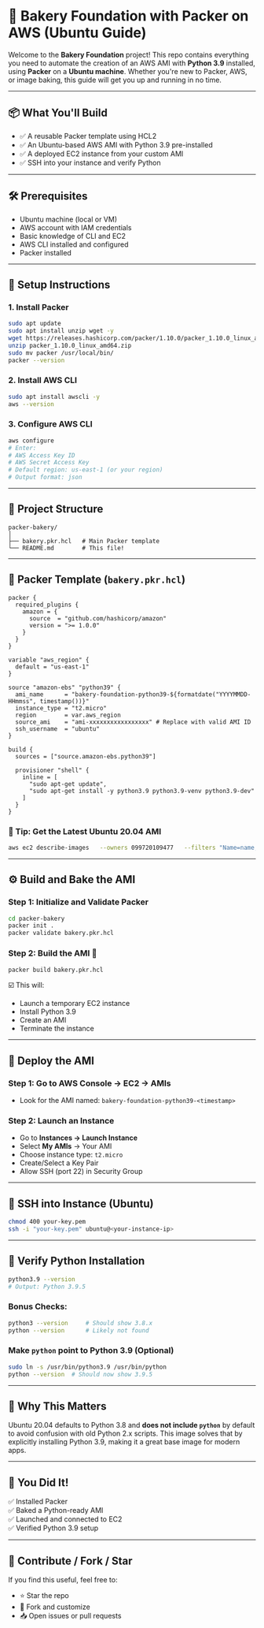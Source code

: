 # 🍞 Bakery Foundation with Packer on AWS (Ubuntu Guide)

Welcome to the **Bakery Foundation** project! This repo contains everything you need to automate the creation of an AWS AMI with **Python 3.9** installed, using **Packer** on a **Ubuntu machine**. Whether you're new to Packer, AWS, or image baking, this guide will get you up and running in no time.

---

## 📦 What You'll Build

- ✅ A reusable Packer template using HCL2
- ✅ An Ubuntu-based AWS AMI with Python 3.9 pre-installed
- ✅ A deployed EC2 instance from your custom AMI
- ✅ SSH into your instance and verify Python

---

## 🛠 Prerequisites

- Ubuntu machine (local or VM)
- AWS account with IAM credentials
- Basic knowledge of CLI and EC2
- AWS CLI installed and configured
- Packer installed

---

## 🔧 Setup Instructions

### 1. Install Packer

```bash
sudo apt update
sudo apt install unzip wget -y
wget https://releases.hashicorp.com/packer/1.10.0/packer_1.10.0_linux_amd64.zip
unzip packer_1.10.0_linux_amd64.zip
sudo mv packer /usr/local/bin/
packer --version
```


### 2. Install AWS CLI

```bash
sudo apt install awscli -y
aws --version
```

### 3. Configure AWS CLI

```bash
aws configure
# Enter:
# AWS Access Key ID
# AWS Secret Access Key
# Default region: us-east-1 (or your region)
# Output format: json
```


---

## 📁 Project Structure

```
packer-bakery/
│
├── bakery.pkr.hcl   # Main Packer template
└── README.md        # This file!
```

---

## 🧱 Packer Template (`bakery.pkr.hcl`)

```hcl
packer {
  required_plugins {
    amazon = {
      source  = "github.com/hashicorp/amazon"
      version = ">= 1.0.0"
    }
  }
}

variable "aws_region" {
  default = "us-east-1"
}

source "amazon-ebs" "python39" {
  ami_name      = "bakery-foundation-python39-${formatdate("YYYYMMDD-HHmmss", timestamp())}"
  instance_type = "t2.micro"
  region        = var.aws_region
  source_ami    = "ami-xxxxxxxxxxxxxxxxx" # Replace with valid AMI ID
  ssh_username  = "ubuntu"
}

build {
  sources = ["source.amazon-ebs.python39"]

  provisioner "shell" {
    inline = [
      "sudo apt-get update",
      "sudo apt-get install -y python3.9 python3.9-venv python3.9-dev"
    ]
  }
}
```

### 🧠 Tip: Get the Latest Ubuntu 20.04 AMI

```bash
aws ec2 describe-images   --owners 099720109477   --filters "Name=name,Values=ubuntu/images/hvm-ssd/ubuntu-focal-20.04-amd64-server-*"   --query "Images | sort_by(@, &CreationDate)[-1].ImageId"   --region us-east-1   --output text
```
---


## ⚙️ Build and Bake the AMI

### Step 1: Initialize and Validate Packer

```bash
cd packer-bakery
packer init .
packer validate bakery.pkr.hcl
```


### Step 2: Build the AMI 🎂

```bash
packer build bakery.pkr.hcl
```



☑️ This will:
- Launch a temporary EC2 instance
- Install Python 3.9
- Create an AMI
- Terminate the instance

---

## 🚀 Deploy the AMI

### Step 1: Go to AWS Console → EC2 → AMIs
- Look for the AMI named: `bakery-foundation-python39-<timestamp>`

### Step 2: Launch an Instance
- Go to **Instances → Launch Instance**
- Select **My AMIs** → Your AMI
- Choose instance type: `t2.micro`
- Create/Select a Key Pair
- Allow SSH (port 22) in Security Group

---


## 🔗 SSH into Instance (Ubuntu)

```bash
chmod 400 your-key.pem
ssh -i "your-key.pem" ubuntu@<your-instance-ip>
```

---

## 🐍 Verify Python Installation

```bash
python3.9 --version
# Output: Python 3.9.5
```

### Bonus Checks:

```bash
python3 --version     # Should show 3.8.x
python --version      # Likely not found
```

### Make `python` point to Python 3.9 (Optional)

```bash
sudo ln -s /usr/bin/python3.9 /usr/bin/python
python --version  # Should now show 3.9.5
```

---


## 🧠 Why This Matters

Ubuntu 20.04 defaults to Python 3.8 and **does not include `python`** by default to avoid confusion with old Python 2.x scripts. This image solves that by explicitly installing Python 3.9, making it a great base image for modern apps.

---

## 🎉 You Did It!

✅ Installed Packer  
✅ Baked a Python-ready AMI  
✅ Launched and connected to EC2  
✅ Verified Python 3.9 setup

---

## 🤝 Contribute / Fork / Star

If you find this useful, feel free to:
- ⭐ Star the repo
- 🍴 Fork and customize
- 📥 Open issues or pull requests
